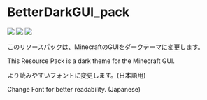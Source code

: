 # BetterDarkGUI_pack
![](https://img.shields.io/badge/Minecraft-Resourcepack-blue)
![](https://img.shields.io/badge/Version-1.16.2%2B-brightgreen)
![](https://img.shields.io/badge/Progress-10%25-yellow)

このリソースパックは、MinecraftのGUIをダークテーマに変更します。

This Resource Pack is a  dark theme for the Minecraft GUI.

より読みやすいフォントに変更します。(日本語用)

Change Font for better readability. (Japanese)
